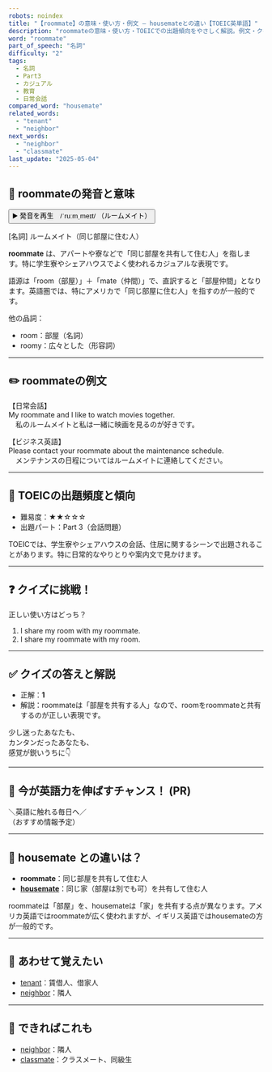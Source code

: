 ```yaml
---
robots: noindex
title: "【roommate】の意味・使い方・例文 ― housemateとの違い【TOEIC英単語】"
description: "roommateの意味・使い方・TOEICでの出題傾向をやさしく解説。例文・クイズ付きでhousemateとの違いもわかりやすく学べます。"
word: "roommate"
part_of_speech: "名詞"
difficulty: "2"
tags:
  - 名詞
  - Part3
  - カジュアル
  - 教育
  - 日常会話
compared_word: "housemate"
related_words:
  - "tenant"
  - "neighbor"
next_words:
  - "neighbor"
  - "classmate"
last_update: "2025-05-04"
---
```


## 🔰 roommateの発音と意味

<button class="play-audio" onclick="playTTS('roommate')">
  <span class="play-audio-main">
    ▶️ 発音を再生　/ˈruːmˌmeɪt/
  </span>
  <span class="play-audio-sub">
    （ルームメイト）
  </span>
</button>

[名詞] ルームメイト（同じ部屋に住む人）

**roommate** は、アパートや寮などで「同じ部屋を共有して住む人」を指します。特に学生寮やシェアハウスでよく使われるカジュアルな表現です。

語源は「room（部屋）」＋「mate（仲間）」で、直訳すると「部屋仲間」となります。英語圏では、特にアメリカで「同じ部屋に住む人」を指すのが一般的です。

他の品詞：  
- room：部屋（名詞）
- roomy：広々とした（形容詞）

---

## ✏️ roommateの例文

【日常会話】  
My roommate and I like to watch movies together.  
　私のルームメイトと私は一緒に映画を見るのが好きです。

【ビジネス英語】  
Please contact your roommate about the maintenance schedule.  
　メンテナンスの日程についてはルームメイトに連絡してください。

---

## 🎯 TOEICの出題頻度と傾向

- 難易度：★★☆☆☆
- 出題パート：Part 3（会話問題）

TOEICでは、学生寮やシェアハウスの会話、住居に関するシーンで出題されることがあります。特に日常的なやりとりや案内文で見かけます。

---

## ❓ クイズに挑戦！

正しい使い方はどっち？

1. I share my room with my roommate.  
2. I share my roommate with my room.

---

## ✅ クイズの答えと解説

- 正解：**1**
- 解説：roommateは「部屋を共有する人」なので、roomをroommateと共有するのが正しい表現です。

少し迷ったあなたも、  
カンタンだったあなたも、  
感覚が鋭いうちに👇️

---

## 🚀 今が英語力を伸ばすチャンス！ (PR)

<div class="info-center">
＼英語に触れる毎日へ／<br>  
（おすすめ情報予定）
</div>

---

## 🤔  housemate との違いは？

- **roommate**：同じ部屋を共有して住む人
- **[housemate](/word/housemate)**：同じ家（部屋は別でも可）を共有して住む人

roommateは「部屋」を、housemateは「家」を共有する点が異なります。アメリカ英語ではroommateが広く使われますが、イギリス英語ではhousemateの方が一般的です。

---

## 🧩 あわせて覚えたい

- [tenant](/word/tenant)：賃借人、借家人
- [neighbor](/word/neighbor)：隣人

---

## 📖 できればこれも

- [neighbor](/word/neighbor)：隣人
- [classmate](/word/classmate)：クラスメート、同級生

<!-- cvid: aid06_bid34 -->
